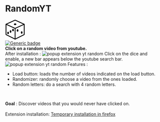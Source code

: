 # RandomYT

![dice](https://raw.githubusercontent.com/Nekall/RandomYT/main/icons/icon48.png)<br/>
[![Generic badge](https://img.shields.io/badge/version-1.0-lime.svg)](https://shields.io/) <br/>
**Click on a random video from youtube.**<br/>
After installation :
<img src="../browser_popup.png" alt="popup extension yt random">
Click on the dice and enable, a new bar appears below the youtube search bar.<br/>
<img src="../browser_youtube.png" alt="popup extension yt random">
Features :
 - Load button: loads the number of videos indicated on the load button.
 - Randomizer: randomly choose a video from the ones loaded.
 - Random letters: do a search with 4 random letters.
<br/>

**Goal** : Discover videos that you would never have clicked on.<br/>
<br/>
Extension installation:<r/>
[Temporary installation in firefox](https://extensionworkshop.com/documentation/develop/temporary-installation-in-firefox/)<br/>
